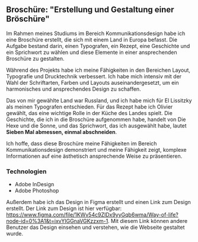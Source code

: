 ## Broschüre: "Erstellung und Gestaltung einer Bröschüre"

Im Rahmen meines Studiums im Bereich Kommunikationsdesign habe ich eine Broschüre erstellt, die sich mit einem Land in Europa befasst. Die Aufgabe bestand darin, einen Typografen, ein Rezept, eine Geschichte und ein Sprichwort zu wählen und diese Elemente in einer ansprechenden Broschüre zu gestalten.

Während des Projekts habe ich meine Fähigkeiten in den Bereichen Layout, Typografie und Drucktechnik verbessert. Ich habe mich intensiv mit der Wahl der Schriftarten, Farben und Layouts auseinandergesetzt, um ein harmonisches und ansprechendes Design zu schaffen.

Das von mir gewählte Land war Russland, und ich habe mich für El Lissitzky als meinen Typografen entschieden. Für das Rezept habe ich Olivier gewählt, das eine wichtige Rolle in der Küche des Landes spielt. Die Geschichte, die ich in die Broschüre aufgenommen habe, handelt von Die Hexe und die Sonne, und das Sprichwort, das ich ausgewählt habe, lautet __Sieben Mal abmessen, einmal abschneiden__.

Ich hoffe, dass diese Broschüre meine Fähigkeiten im Bereich Kommunikationsdesign demonstriert und meine Fähigkeit zeigt, komplexe Informationen auf eine ästhetisch ansprechende Weise zu präsentieren.

### Technologien
- Adobe InDesign
- Adobe Photoshop

Außerdem habe ich das Design in Figma erstellt und einen Link zum Design erstellt. Der Link zum Design ist hier verfügbar: https://www.figma.com/file/1KWv54c9ZIDx9yyGqb6wma/Way-of-life?node-id=0%3A1&t=ixvYIGGnaVGKzzxm-1. Mit diesem Link können andere Benutzer das Design einsehen und verstehen, wie die Webseite gestaltet wurde.
